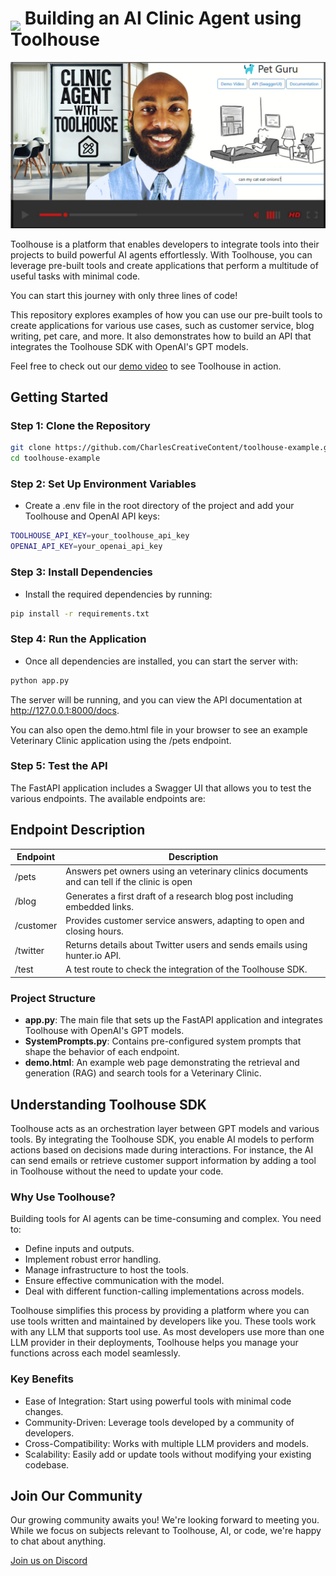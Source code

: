 
# <img src="https://framerusercontent.com/images/xDisAjh26hdfRjOto5SnUUWvsEQ.svg?scale-down-to=64" width="50" style="position: relative; top: 10px">  Building an AI Clinic Agent using Toolhouse

<a href="https://www.canva.com/design/DAGQuHYK3pg/ADfxZiNf3ys84vHOvvU2Jw/watch?utm_content=DAGQuHYK3pg&utm_campaign=designshare&utm_medium=link&utm_source=editor"><img src="https://github.com/CharlesCreativeContent/myImages/blob/main/images/ToolhouseThumbnail.png?raw=true"></a>

Toolhouse is a platform that enables developers to integrate tools into their projects to build powerful AI agents effortlessly. With Toolhouse, you can leverage pre-built tools and create applications that perform a multitude of useful tasks with minimal code.

You can start this journey with only three lines of code!

This repository explores examples of how you can use our pre-built tools to create applications for various use cases, such as customer service, blog writing, pet care, and more. It also demonstrates how to build an API that integrates the Toolhouse SDK with OpenAI's GPT models.

Feel free to check out our [demo video](https://www.canva.com/design/DAGQuHYK3pg/ADfxZiNf3ys84vHOvvU2Jw/watch?utm_content=DAGQuHYK3pg&utm_campaign=designshare&utm_medium=link&utm_source=editor) to see Toolhouse in action.

## Getting Started
### Step 1: Clone the Repository
```bash
git clone https://github.com/CharlesCreativeContent/toolhouse-example.git
cd toolhouse-example
```

### Step 2: Set Up Environment Variables
- Create a .env file in the root directory of the project and add your Toolhouse and OpenAI API keys:
```bash
TOOLHOUSE_API_KEY=your_toolhouse_api_key
OPENAI_API_KEY=your_openai_api_key
```

### Step 3: Install Dependencies
- Install the required dependencies by running:
```bash
pip install -r requirements.txt
```

### Step 4: Run the Application
- Once all dependencies are installed, you can start the server with:
```bash
python app.py
```
The server will be running, and you can view the API documentation at http://127.0.0.1:8000/docs.

You can also open the demo.html file in your browser to see an example Veterinary Clinic application using the /pets endpoint.

### Step 5: Test the API
The FastAPI application includes a Swagger UI that allows you to test the various endpoints. The available endpoints are:

## Endpoint Description
| Endpoint  | Description                                                                                   |
|-----------|-----------------------------------------------------------------------------------------------|
| /pets     | Answers pet owners using an veterinary clinics documents and can tell if the clinic is open   |
| /blog     | Generates a first draft of a research blog post including embedded links.                     |
| /customer | Provides customer service answers, adapting to open and closing hours.                        |
| /twitter  | Returns details about Twitter users and sends emails using hunter.io API.                     |
| /test     | A test route to check the integration of the Toolhouse SDK.                                   |

### Project Structure
- **app.py**: The main file that sets up the FastAPI application and integrates Toolhouse with OpenAI's GPT models.
- **SystemPrompts.py**: Contains pre-configured system prompts that shape the behavior of each endpoint.
- **demo.html**: An example web page demonstrating the retrieval and generation (RAG) and search tools for a Veterinary Clinic.

## Understanding Toolhouse SDK
Toolhouse acts as an orchestration layer between GPT models and various tools. By integrating the Toolhouse SDK, you enable AI models to perform actions based on decisions made during interactions. For instance, the AI can send emails or retrieve customer support information by adding a tool in Toolhouse without the need to update your code.

### Why Use Toolhouse?
Building tools for AI agents can be time-consuming and complex. You need to:

- Define inputs and outputs.
- Implement robust error handling.
- Manage infrastructure to host the tools.
- Ensure effective communication with the model.
- Deal with different function-calling implementations across models.

Toolhouse simplifies this process by providing a platform where you can use tools written and maintained by developers like you. These tools work with any LLM that supports tool use. As most developers use more than one LLM provider in their deployments, Toolhouse helps you manage your functions across each model seamlessly.

### Key Benefits
- Ease of Integration: Start using powerful tools with minimal code changes.
- Community-Driven: Leverage tools developed by a community of developers.
- Cross-Compatibility: Works with multiple LLM providers and models.
- Scalability: Easily add or update tools without modifying your existing codebase.

## Join Our Community
Our growing community awaits you! We're looking forward to meeting you. While we focus on subjects relevant to Toolhouse, AI, or code, we're happy to chat about anything.

[Join us on Discord](https://discord.gg/xPvyBxhHtu)



